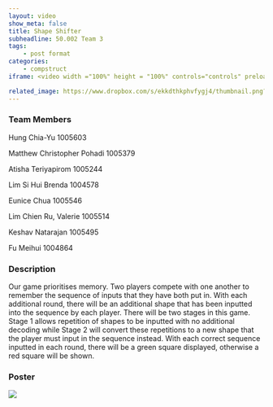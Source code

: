 ```yaml
---
layout: video
show_meta: false
title: Shape Shifter
subheadline: 50.002 Team 3
tags:
    - post format
categories:
    - compstruct
iframe: <video width ="100%" height = "100%" controls="controls" preload="metadata" src="https://www.dropbox.com/s/zpw3m7llagsx248/1D%20Checkoff%204_%20Poster%20and%20Video_1D%203_attempt_2022-04-18-22-00-17_Shape%20Shifter%20Vid.mp4?raw=1#t=0.5"> Your browser does not support the HTML5 Video element.</video>

related_image: https://www.dropbox.com/s/ekkdthkphvfygj4/thumbnail.png?raw=1
---
```


### Team Members

Hung Chia-Yu 1005603 

Matthew Christopher Pohadi  1005379 

Atisha Teriyapirom 1005244 

Lim Si Hui Brenda 1004578 

Eunice Chua 1005546 

Lim Chien Ru, Valerie  1005514 

Keshav Natarajan 1005495 

Fu Meihui 1004864 


### Description

Our game prioritises memory. Two players compete with one another to remember the sequence of inputs that they have both put in. With each additional round, there will be an additional shape that has been inputted into the sequence by each player. There will be two stages in this game. Stage 1 allows repetition of shapes to be inputted with no additional decoding while Stage 2 will convert these repetitions to a new shape that the player must input in the sequence instead. With each correct sequence inputted in each round, there will be a green square displayed, otherwise a red square will be shown.

### Poster

<img src="https://www.dropbox.com/s/uqyssn2ahrdexq3/1D%20Checkoff%204_%20Poster%20and%20Video_1D%203_attempt_2022-04-18-22-00-17_Shape%20Shifter%20Poster.png?raw=1"/>
